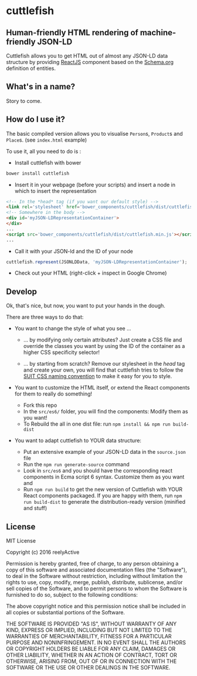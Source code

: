 cuttlefish
==========

Human-friendly HTML rendering of machine-friendly JSON-LD
---------------------------------------------------------

Cuttlefish allows you to get HTML out of almost any JSON-LD data structure by providing [ReactJS](https://facebook.github.io/react/) component based on the [Schema.org](http://schema.org/) definition of entities.

What's in a name?
-----------------

Story to come.

How do I use it?
----------

The basic compiled version allows you to visualise `Person`s, `Product`s and `Place`s. (see `index.html` example)

To use it, all you need to do is :

* Install cuttlefish with bower 

```sh
bower install cuttlefish
```

* Insert it in your webpage (before your scripts) and insert a node in which to insert the representation

```html
<!-- In the *head* tag (if you want our default style) -->
<link rel='stylesheet' href='bower_components/cuttlefish/dist/cuttlefish.css' />
<!-- Somewhere in the body -->
<div id='myJSON-LDRepresentationContainer'>
</div>
...
<script src='bower_components/cuttlefish/dist/cuttlefish.min.js'></script>
...
```

* Call it with your JSON-ld and the ID of your node

```javascript
cuttlefish.represent(JSONLDData, 'myJSON-LDRepresentationContainer');
```

* Check out your HTML (right-click + inspect in Google Chrome)

Develop
-------

Ok, that's nice, but now, you want to put your hands in the dough.

There are three ways to do that:

* You want to change the style of what you see ...

  * ... by modifying only certain attributes? Just create a CSS file and override the classes you want by using the ID of the container as a higher CSS specificity selector!

  * ... by starting from scratch? Remove our stylesheet in the *head* tag and create your own, you will find that cuttlefish tries to follow the [SUIT CSS naming convention](https://github.com/suitcss/suit/blob/master/doc/naming-conventions.md) to make it easy for you to style.

* You want to customize the HTML itself, or extend the React components for them to really do something!

  * Fork this repo
  * In the `src/es6/` folder, you will find the components: Modify them as you want!
  * To Rebuild the all in one dist file: run `npm install && npm run build-dist`

* You want to adapt cuttlefish to YOUR data structure:
  * Put an extensive example of your JSON-LD data in the `source.json` file
  * Run the `npm run generate-source` command
  * Look in `src/es6` and you should have the corresponding react components in Ecma script 6 syntax. Customize them as you want and
  * Run `npm run build` to get the new version of Cuttlefish with YOUR React components packaged. If you are happy with them, run `npm run build-dist` to generate the distribution-ready version (minified and stuff)

License
-------

MIT License

Copyright (c) 2016 reelyActive

Permission is hereby granted, free of charge, to any person obtaining a copy of this software and associated documentation files (the "Software"), to deal in the Software without restriction, including without limitation the rights to use, copy, modify, merge, publish, distribute, sublicense, and/or sell copies of the Software, and to permit persons to whom the Software is furnished to do so, subject to the following conditions:

The above copyright notice and this permission notice shall be included in all copies or substantial portions of the Software.

THE SOFTWARE IS PROVIDED "AS IS", WITHOUT WARRANTY OF ANY KIND, EXPRESS OR 
IMPLIED, INCLUDING BUT NOT LIMITED TO THE WARRANTIES OF MERCHANTABILITY, 
FITNESS FOR A PARTICULAR PURPOSE AND NONINFRINGEMENT. IN NO EVENT SHALL THE 
AUTHORS OR COPYRIGHT HOLDERS BE LIABLE FOR ANY CLAIM, DAMAGES OR OTHER 
LIABILITY, WHETHER IN AN ACTION OF CONTRACT, TORT OR OTHERWISE, ARISING FROM, 
OUT OF OR IN CONNECTION WITH THE SOFTWARE OR THE USE OR OTHER DEALINGS IN 
THE SOFTWARE.
